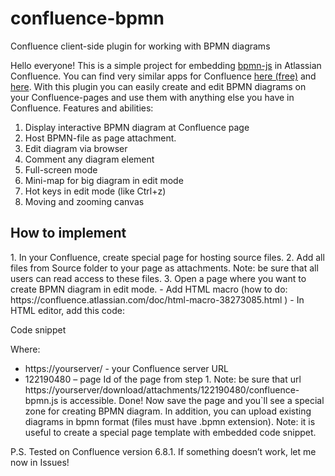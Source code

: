# confluence-bpmn
Confluence client-side plugin for working with BPMN diagrams


Hello everyone!
This is a simple project for embedding <a href="https://github.com/bpmn-io/bpmn-js">bpmn-js</a> in Atlassian Confluence. You can find very similar apps for Confluence <a href="https://marketplace.atlassian.com/apps/1215543/bpmn-modeler-free?hosting=server&tab=overview">here (free)</a> and <a href="https://marketplace.atlassian.com/apps/1219284/bpmn-modeler-enterprise?hosting=datacenter&tab=overview">here</a>.
With this plugin you can easily create and edit BPMN diagrams on your Confluence-pages and use them with anything else you have in Confluence.
Features and abilities:
1. Display interactive BPMN diagram at Confluence page
2. Host BPMN-file as page attachment.
3. Edit diagram via browser
4. Comment any diagram element
5. Full-screen mode
6. Mini-map for big diagram in edit mode
7. Hot keys in edit mode (like Ctrl+z)
8. Moving and zooming canvas

<h2>How to implement</h2>
1. In your Confluence, create special page for hosting source files.
2. Add all files from Source folder to your page as attachments.
Note: be sure that all users can read access to these files.
3. Open a page where you want to create BPMN diagram in edit mode.
- Add HTML macro (how to do: https://confluence.atlassian.com/doc/html-macro-38273085.html )
- In HTML editor, add this code:

Code snippet

<div id="bpmn_zone"></div>
<script src="https://yourserver/download/attachments/122190480/confluence-bpmn.js"></script>

Where:
-	https://yourserver/ - your Confluence server URL
-	122190480 – page Id of the page from step 1.
Note: be sure that url https://yourserver/download/attachments/122190480/confluence-bpmn.js is accessible. 
Done!
Now save the page and you`ll see a special zone for creating BPMN diagram.
In addition, you can upload existing diagrams in bpmn format (files must have .bpmn extension).
Note: it is useful to create a special page template with embedded code snippet.

P.S. Tested on Confluence version 6.8.1. If something doesn’t work, let me now in Issues!

